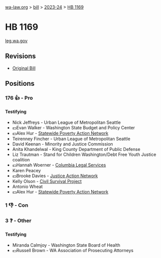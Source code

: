 [wa-law.org](/) > [bill](/bill/) > [2023-24](/bill/2023-24/) > [HB 1169](/bill/2023-24/hb/1169/)

# HB 1169
[leg.wa.gov](https://app.leg.wa.gov/billsummary?BillNumber=1169&Year=2023&Initiative=false)

## Revisions
* [Original Bill](1/)

## Positions
### 176 👍 - Pro
#### Testifying
* Nick Jeffreys - Urban League of Metropolitan Seattle
* 💵Evan Walker - Washington State Budget and Policy Center
* 💵Alex Hur - [Statewide Poverty Action Network](/org/statewide_poverty_action_network/)
* Teirenney Fincher - Urban League of Metropolitan Seattle
* David Keenan - Minority and Justice Commission
* Anita Khandelwal - King County Department of Public Defense
* Liz  Trautman - Stand for Children Washington/Debt Free Youth Justice coalition
* 💵Hannah Woerner - [Columbia Legal Services](/org/columbia_legal_services/)
* Karen Peacey
* 💵Brooke Davies - [Justice Action Network](/org/justice_action_network/)
* Kelly Olson - [Civil Survival Project](/org/civil_survival_project/)
* Antonio Wheat
* 💵Alex Hur - [Statewide Poverty Action Network](/org/statewide_poverty_action_network/)

### 1 👎 - Con

### 3 ❓ - Other
#### Testifying
* Miranda  Calmjoy - Washington State Board of Health
* 💵Russell Brown - WA Association of Prosecuting Attorneys
